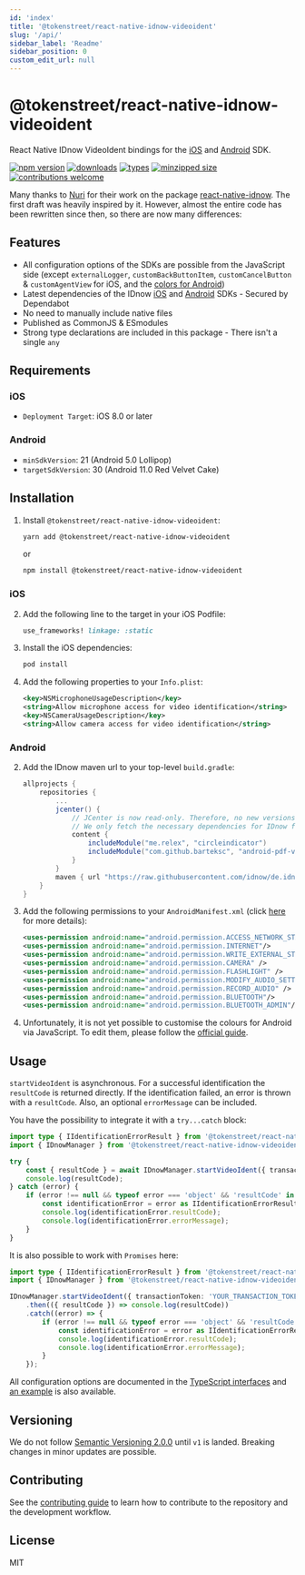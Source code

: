 ```yaml
---
id: 'index'
title: '@tokenstreet/react-native-idnow-videoident'
slug: '/api/'
sidebar_label: 'Readme'
sidebar_position: 0
custom_edit_url: null
---
```


# @tokenstreet/react-native-idnow-videoident

React Native IDnow VideoIdent bindings for the [iOS](https://github.com/idnow/de.idnow.ios) and [Android](https://github.com/idnow/de.idnow.android) SDK.

[![npm version](https://badgen.net/npm/v/@tokenstreet/react-native-idnow-videoident)](https://www.npmjs.com/package/@tokenstreet/react-native-idnow-videoident)
[![downloads](https://badgen.net/npm/dm/@tokenstreet/react-native-idnow-videoident)](https://www.npmjs.com/package/@tokenstreet/react-native-idnow-videoident)
[![types](https://badgen.net/npm/types/@tokenstreet/react-native-idnow-videoident)](https://www.npmjs.com/package/@tokenstreet/react-native-idnow-videoident)
[![minzipped size](https://badgen.net/bundlephobia/minzip/@tokenstreet/react-native-idnow-videoident)](https://bundlephobia.com/result?p=@tokenstreet/react-native-idnow-videoident@latest)
[![contributions welcome](https://img.shields.io/badge/contributions-welcome-brightgreen.svg?style=flat)](https://github.com/tokenstreet-tech/react-native-idnow-videoident/issues?q=is%3Aissue+is%3Aopen+label%3A%22help+wanted%22)

Many thanks to [Nuri](https://nuri.com/) for their work on the package [react-native-idnow](https://github.com/bitwala/react-native-idnow). The first draft was heavily inspired by it.
However, almost the entire code has been rewritten since then, so there are now many differences:

## Features

-   All configuration options of the SDKs are possible from the JavaScript side (except `externalLogger`, `customBackButtonItem`, `customCancelButton` & `customAgentView` for iOS, and the [colors for Android](https://github.com/tokenstreet-tech/react-native-idnow-videoident/issues/139))
-   Latest dependencies of the IDnow [iOS](https://github.com/idnow/de.idnow.ios) and [Android](https://github.com/idnow/de.idnow.android) SDKs - Secured by Dependabot
-   No need to manually include native files
-   Published as CommonJS & ESmodules
-   Strong type declarations are included in this package - There isn't a single `any`

## Requirements

### iOS

-   `Deployment Target`: iOS 8.0 or later

### Android

-   `minSdkVersion`: 21 (Android 5.0 Lollipop)
-   `targetSdkVersion`: 30 (Android 11.0 Red Velvet Cake)

## Installation

1. Install `@tokenstreet/react-native-idnow-videoident`:

    ```sh
    yarn add @tokenstreet/react-native-idnow-videoident
    ```

    or

    ```sh
    npm install @tokenstreet/react-native-idnow-videoident
    ```

### iOS

2. Add the following line to the target in your iOS Podfile:

    ```ruby
    use_frameworks! linkage: :static
    ```

3. Install the iOS dependencies:

    ```sh
    pod install
    ```

4. Add the following properties to your `Info.plist`:

    ```xml
    <key>NSMicrophoneUsageDescription</key>
    <string>Allow microphone access for video identification</string>
    <key>NSCameraUsageDescription</key>
    <string>Allow camera access for video identification</string>
    ```

### Android

2. Add the IDnow maven url to your top-level `build.gradle`:

    ```gradle
    allprojects {
        repositories {
            ...
            jcenter() {
                // JCenter is now read-only. Therefore, no new versions are published there any more.
                // We only fetch the necessary dependencies for IDnow from JCenter to avoid loading old dependencies.
                content {
                    includeModule("me.relex", "circleindicator")
                    includeModule("com.github.barteksc", "android-pdf-viewer")
                }
            }
            maven { url "https://raw.githubusercontent.com/idnow/de.idnow.android/master" }
        }
    }
    ```

3. Add the following permissions to your `AndroidManifest.xml` (click [here](https://github.com/idnow/de.idnow.android#androidmanifest) for more details):

    ```xml
    <uses-permission android:name="android.permission.ACCESS_NETWORK_STATE"/>
    <uses-permission android:name="android.permission.INTERNET"/>
    <uses-permission android:name="android.permission.WRITE_EXTERNAL_STORAGE"/>
    <uses-permission android:name="android.permission.CAMERA" />
    <uses-permission android:name="android.permission.FLASHLIGHT" />
    <uses-permission android:name="android.permission.MODIFY_AUDIO_SETTINGS" />
    <uses-permission android:name="android.permission.RECORD_AUDIO" />
    <uses-permission android:name="android.permission.BLUETOOTH"/>
    <uses-permission android:name="android.permission.BLUETOOTH_ADMIN"/>
    ```

4. Unfortunately, it is not yet possible to customise the colours for Android via JavaScript. To edit them, please follow the [official guide](https://github.com/idnow/de.idnow.android#colors).

## Usage

`startVideoIdent` is asynchronous. For a successful identification the `resultCode` is returned directly. If the identification failed, an error is thrown with a `resultCode`. Also, an optional `errorMessage` can be included.

You have the possibility to integrate it with a `try...catch` block:

```ts
import type { IIdentificationErrorResult } from '@tokenstreet/react-native-idnow-videoident';
import { IDnowManager } from '@tokenstreet/react-native-idnow-videoident';

try {
    const { resultCode } = await IDnowManager.startVideoIdent({ transactionToken: 'YOUR_TRANSACTION_TOKEN' });
    console.log(resultCode);
} catch (error) {
    if (error !== null && typeof error === 'object' && 'resultCode' in error) {
        const identificationError = error as IIdentificationErrorResult;
        console.log(identificationError.resultCode);
        console.log(identificationError.errorMessage);
    }
}
```

It is also possible to work with `Promises` here:

```ts
import type { IIdentificationErrorResult } from '@tokenstreet/react-native-idnow-videoident';
import { IDnowManager } from '@tokenstreet/react-native-idnow-videoident';

IDnowManager.startVideoIdent({ transactionToken: 'YOUR_TRANSACTION_TOKEN' })
    .then(({ resultCode }) => console.log(resultCode))
    .catch((error) => {
        if (error !== null && typeof error === 'object' && 'resultCode' in error) {
            const identificationError = error as IIdentificationErrorResult;
            console.log(identificationError.resultCode);
            console.log(identificationError.errorMessage);
        }
    });
```

All configuration options are documented in the [TypeScript interfaces](src/model/interfaces/ISettings.ts) and [an example](example/src/createFullSettings.ts) is also available.

## Versioning

We do not follow [Semantic Versioning 2.0.0](https://semver.org/) until `v1` is landed. Breaking changes in minor updates are possible.

## Contributing

See the [contributing guide](https://tokenstreet-tech.github.io/react-native-idnow-videoident/docs/contributing) to learn how to contribute to the repository and the development workflow.

## License

MIT
